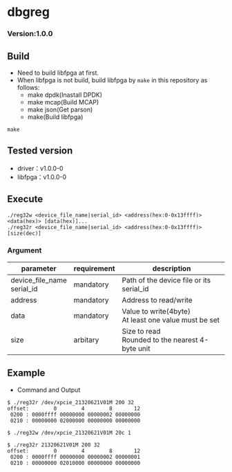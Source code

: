 # dbgreg
### Version:1.0.0

## Build
- Need to build libfpga at first.
- When libfpga is not build, build libfpga by `make` in this repository as follows:
	- make dpdk(Inastall DPDK)
	- make mcap(Build MCAP)
	- make json(Get parson)
	- make(Build libfpga)
```
make
```

## Tested version
- driver：v1.0.0-0
- libfpga：v1.0.0-0


## Execute
```
./reg32w <device_file_name|serial_id> <address(hex:0-0x13ffff)> <data(hex)> [data(hex)]...
./reg32r <device_file_name|serial_id> <address(hex:0-0x13ffff)> [size(dec)]
```

### Argument
|parameter|requirement|description|
|-|-|-|
|device_file_name<br>serial_id|mandatory|Path of the device file or its serial_id|
|address|mandatory|Address to read/write|
|data|mandatory|Value to write(4byte)<br>At least one value must be set|
|size|arbitary|Size to read<br>Rounded to the nearest 4-byte unit|


## Example
- Command and Output
```
$ ./reg32r /dev/xpcie_21320621V01M 200 32
offset:        0        4        8       12
 0200 : 0000ffff 00000000 00000002 00000000
 0210 : 00000000 02000000 00000000 00000000
```
```
$ ./reg32w /dev/xpcie_21320621V01M 20c 1
```
```
$ ./reg32r 21320621V01M 200 32
offset:        0        4        8       12
 0200 : 0000ffff 00000000 00000002 00000001
 0210 : 00000000 02010000 00000000 00000000
```
